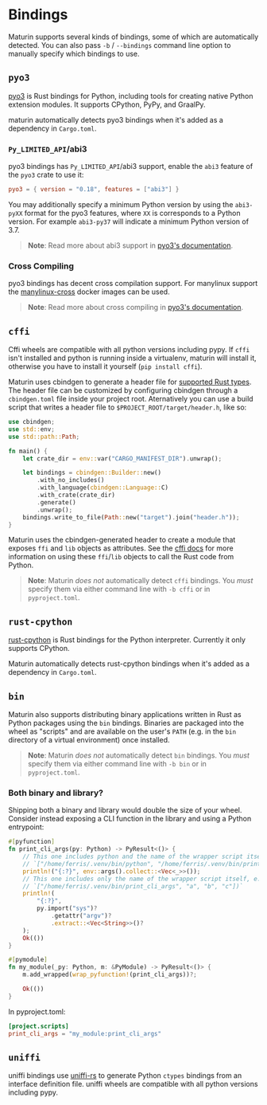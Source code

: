 # Bindings

Maturin supports several kinds of bindings, some of which are automatically
detected. You can also pass `-b` / `--bindings` command line option to manually
specify which bindings to use.

## `pyo3`

[pyo3](https://github.com/PyO3/pyo3) is Rust bindings for Python,
including tools for creating native Python extension modules.
It supports CPython, PyPy, and GraalPy.

maturin automatically detects pyo3 bindings when it's added as a dependency in `Cargo.toml`.

### `Py_LIMITED_API`/abi3

pyo3 bindings has `Py_LIMITED_API`/abi3 support, enable the `abi3` feature of the `pyo3` crate to use it:

```toml
pyo3 = { version = "0.18", features = ["abi3"] }
```

You may additionally specify a minimum Python version by using the `abi3-pyXX`
format for the pyo3 features, where `XX` is corresponds to a Python version.
For example `abi3-py37` will indicate a minimum Python version of 3.7.

> **Note**: Read more about abi3 support in [pyo3's
> documentation](https://pyo3.rs/latest/building_and_distribution.html#py_limited_apiabi3).

### Cross Compiling

pyo3 bindings has decent cross compilation support.
For manylinux support the [manylinux-cross](https://github.com/rust-cross/manylinux-cross) docker images can be used.

> **Note**: Read more about cross compiling in [pyo3's
> documentation](https://pyo3.rs/latest/building_and_distribution.html#cross-compiling).

## `cffi`

Cffi wheels are compatible with all python versions including pypy. If `cffi`
isn't installed and python is running inside a virtualenv, maturin will install
it, otherwise you have to install it yourself (`pip install cffi`).

Maturin uses cbindgen to generate a header file for [supported Rust
types](https://github.com/eqrion/cbindgen/blob/master/docs.md#supported-types).
The header file can be customized by configuring cbindgen through a
`cbindgen.toml` file inside your project root. Aternatively you can use a build
script that writes a header file to `$PROJECT_ROOT/target/header.h`, like so:

```rust
use cbindgen;
use std::env;
use std::path::Path;

fn main() {
    let crate_dir = env::var("CARGO_MANIFEST_DIR").unwrap();

    let bindings = cbindgen::Builder::new()
        .with_no_includes()
        .with_language(cbindgen::Language::C)
        .with_crate(crate_dir)
        .generate()
        .unwrap();
    bindings.write_to_file(Path::new("target").join("header.h"));
}
```

Maturin uses the cbindgen-generated header to create a module that exposes `ffi` and
`lib` objects as attributes. See the [cffi docs](https://cffi.readthedocs.io/en/latest/using.html)
for more information on using these `ffi`/`lib` objects to call the Rust code
from Python.

> **Note**: Maturin _does not_ automatically detect `cffi` bindings. You _must_
> specify them via either command line with `-b cffi` or in `pyproject.toml`.

## `rust-cpython`

[rust-cpython](https://github.com/dgrunwald/rust-cpython) is Rust bindings for
the Python interpreter. Currently it only supports CPython.

Maturin automatically detects rust-cpython bindings when it's added as a
dependency in `Cargo.toml`.

## `bin`

Maturin also supports distributing binary applications written in Rust as
Python packages using the `bin` bindings. Binaries are packaged into the wheel
as "scripts" and are available on the user's `PATH` (e.g. in the `bin`
directory of a virtual environment) once installed.

> **Note**: Maturin _does not_ automatically detect `bin` bindings. You _must_
> specify them via either command line with `-b bin` or in `pyproject.toml`.

### Both binary and library?

Shipping both a binary and library would double the size of your wheel. Consider instead exposing a CLI function in the library and using a Python entrypoint:

```rust
#[pyfunction]
fn print_cli_args(py: Python) -> PyResult<()> {
    // This one includes python and the name of the wrapper script itself, e.g.
    // `["/home/ferris/.venv/bin/python", "/home/ferris/.venv/bin/print_cli_args", "a", "b", "c"]`
    println!("{:?}", env::args().collect::<Vec<_>>());
    // This one includes only the name of the wrapper script itself, e.g.
    // `["/home/ferris/.venv/bin/print_cli_args", "a", "b", "c"])`
    println!(
        "{:?}",
        py.import("sys")?
            .getattr("argv")?
            .extract::<Vec<String>>()?
    );
    Ok(())
}

#[pymodule]
fn my_module(_py: Python, m: &PyModule) -> PyResult<()> {
    m.add_wrapped(wrap_pyfunction!(print_cli_args))?;

    Ok(())
}
```

In pyproject.toml:

```toml
[project.scripts]
print_cli_args = "my_module:print_cli_args"
```

## `uniffi`

uniffi bindings use [uniffi-rs](https://mozilla.github.io/uniffi-rs/) to generate Python `ctypes` bindings
from an interface definition file. uniffi wheels are compatible with all python versions including pypy.

